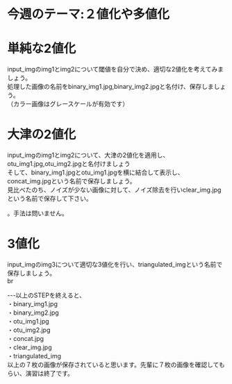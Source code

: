 # 今週のテーマ:２値化や多値化

# 単純な2値化
input_imgのimg1とimg2について閾値を自分で決め、適切な2値化を考えてみましょう。<br>
処理した画像の名前をbinary_img1.jpg,binary_img2.jpgと名付け、保存しましょう。<br>
（カラー画像はグレースケールが有効です）
# 大津の2値化
input_imgのimg1とimg2について、大津の2値化を適用し、otu_img1.jpg,otu_img2.jpgと名付けましょう<br>
そして、binary_img1.jpgとotu_img1.jpgを横に結合して表示し、concat_img.jpgという名前で保存しましょう。<br>
見比べたのち、ノイズが少ない画像に対して、ノイズ除去を行いclear_img.jpgという名前で保存して下さい。

。手法は問いません。<br>
# 3値化
input_imgのimg3について適切な3値化を行い、triangulated_imgという名前で保存しましょう。<br>br
<br>

---以上のSTEPを終えると、<br>
・binary_img1.jpg<br>
・binary_img2.jpg<br>
・otu_img1.jpg<br>
・otu_img2.jpg<br>
・concat.jpg<br>
・clear_img.jpg<br>
・triangulated_img<br>
以上の７枚の画像が保存されていると思います。先輩に７枚の画像を確認してもらい、演習は終了です。

